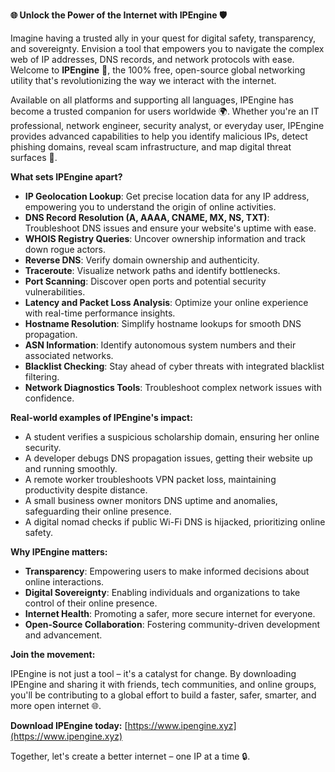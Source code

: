 **🌐 Unlock the Power of the Internet with IPEngine 🛡️**

Imagine having a trusted ally in your quest for digital safety, transparency, and sovereignty. Envision a tool that empowers you to navigate the complex web of IP addresses, DNS records, and network protocols with ease. Welcome to **IPEngine** 🚀, the 100% free, open-source global networking utility that's revolutionizing the way we interact with the internet.

Available on all platforms and supporting all languages, IPEngine has become a trusted companion for users worldwide 🌍. Whether you're an IT professional, network engineer, security analyst, or everyday user, IPEngine provides advanced capabilities to help you identify malicious IPs, detect phishing domains, reveal scam infrastructure, and map digital threat surfaces 🔐.

**What sets IPEngine apart?**

* **IP Geolocation Lookup**: Get precise location data for any IP address, empowering you to understand the origin of online activities.
* **DNS Record Resolution (A, AAAA, CNAME, MX, NS, TXT)**: Troubleshoot DNS issues and ensure your website's uptime with ease.
* **WHOIS Registry Queries**: Uncover ownership information and track down rogue actors.
* **Reverse DNS**: Verify domain ownership and authenticity.
* **Traceroute**: Visualize network paths and identify bottlenecks.
* **Port Scanning**: Discover open ports and potential security vulnerabilities.
* **Latency and Packet Loss Analysis**: Optimize your online experience with real-time performance insights.
* **Hostname Resolution**: Simplify hostname lookups for smooth DNS propagation.
* **ASN Information**: Identify autonomous system numbers and their associated networks.
* **Blacklist Checking**: Stay ahead of cyber threats with integrated blacklist filtering.
* **Network Diagnostics Tools**: Troubleshoot complex network issues with confidence.

**Real-world examples of IPEngine's impact:**

* A student verifies a suspicious scholarship domain, ensuring her online security.
* A developer debugs DNS propagation issues, getting their website up and running smoothly.
* A remote worker troubleshoots VPN packet loss, maintaining productivity despite distance.
* A small business owner monitors DNS uptime and anomalies, safeguarding their online presence.
* A digital nomad checks if public Wi-Fi DNS is hijacked, prioritizing online safety.

**Why IPEngine matters:**

* **Transparency**: Empowering users to make informed decisions about online interactions.
* **Digital Sovereignty**: Enabling individuals and organizations to take control of their online presence.
* **Internet Health**: Promoting a safer, more secure internet for everyone.
* **Open-Source Collaboration**: Fostering community-driven development and advancement.

**Join the movement:**

IPEngine is not just a tool – it's a catalyst for change. By downloading IPEngine and sharing it with friends, tech communities, and online groups, you'll be contributing to a global effort to build a faster, safer, smarter, and more open internet 🌐.

**Download IPEngine today:** [https://www.ipengine.xyz](https://www.ipengine.xyz)

Together, let's create a better internet – one IP at a time 🔒.